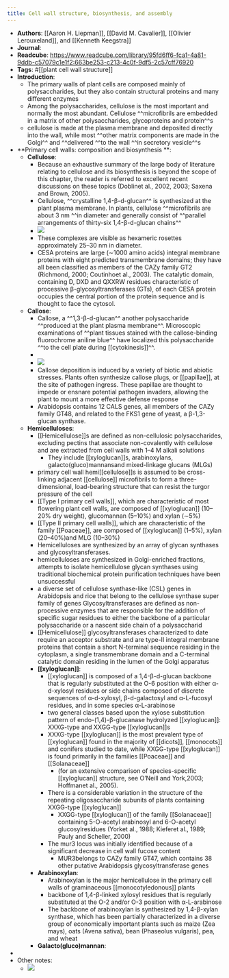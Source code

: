 ```yaml
---
title: Cell wall structure, biosynthesis, and assembly
---
```


- **Authors**: [[Aaron H. Liepman]], [[David M. Cavalier]], [[Olivier Lerouxeland]], and [[Kenneth Keegstra]]
- **Journal**:
- **Readcube**: https://www.readcube.com/library/95fd6ff6-fca1-4a81-9ddb-c57079c1e1f2:663be253-c213-4c0f-9df5-2c57cff76920
- **Tags**: #[[plant cell wall structure]]
- **Introduction**:
	- The primary walls of plant cells are composed mainly of polysaccharides, 
	  but they also contain structural proteins and many different enzymes
	- Among the polysaccharides, cellulose is the most important and normally 
	  the most abundant. Cellulose ^^microfibrils are embedded in a matrix of 
	  other polysaccharides, glycoproteins and protein^^s
	- cellulose is made at the plasma membrane and deposited directly into the wall, while most ^^other matrix components are made in the Golgi^^ and ^^delivered ^^to the wall ^^in secretory vesicle^^s
- **Primary cell walls: composition and biosynthesis **:
	- **Cellulose**:
		- Because an exhaustive summary of the large body of literature relating to
		   cellulose and its biosynthesis is beyond the scope of this chapter, the 
		  reader is referred to excellent recent discussions on these 
		  topics (Doblinet al., 2002, 2003; Saxena and Brown, 2005).
		- Cellulose, ^^crystalline 1,4-β-d-glucan^^ is synthesized at the plant plasma membrane. In plants, cellulose ^^microfibrils are about 3 nm ^^in diameter and generally consist of ^^parallel arrangements of thirty-six 1,4-β-d-glucan chains^^
		- ![](https://firebasestorage.googleapis.com/v0/b/firescript-577a2.appspot.com/o/imgs%2Fapp%2FQualifying_Exam%2Fo8gXx2YAe-.png?alt=media&token=9e2fb870-32fa-404f-a040-d364ee5d39e7)
		- These complexes are visible as hexameric rosettes approximately 25–30 nm in diameter.
		- CESA proteins are large (∼1000 amino acids) integral membrane proteins with eight predicted transmembrane domains; they have all been classified as members of the CAZy family GT2 (Richmond, 2000; Coutinhoet al.,  2003).  The catalytic domain, containing D, DXD and QXXRW residues characteristic of processive β-glycosyltransferases (GTs), of each CESA protein occupies the central portion of the protein sequence and is thought to face the cytosol.
	- **Callose**:
		- Callose, a ^^1,3-β-d-glucan^^ another polysaccharide ^^produced at the plant  plasma membrane^^. Microscopic examinations of ^^plant tissues stained with the callose-binding fluorochrome aniline blue^^ have localized this polysaccharide ^^to the cell plate during [[cytokinesis]]^^.
		-
		- ![](https://firebasestorage.googleapis.com/v0/b/firescript-577a2.appspot.com/o/imgs%2Fapp%2FQualifying_Exam%2F51S2wqHMJu.png?alt=media&token=20079cdf-9a51-455f-9cae-cefa99610799)
		- Callose deposition is induced by a variety of biotic and abiotic stresses.  Plants often synthesize callose plugs, or [[papillae]], at the site of pathogen ingress. These papillae are thought to impede or ensnare potential pathogen  invaders, allowing the plant to mount a more effective defense response
		- Arabidopsis contains 12 CALS genes, all members of the CAZy family GT48, and related to the FKS1 gene of yeast, a β-1,3-glucan synthase.
	- **Hemicelluloses**:
		- [[Hemicellulose]]s are defined as non-cellulosic polysaccharides, excluding pectins that associate non-covalently with cellulose and are extracted from cell walls with 1–4 M alkali solutions
			- They include [[xyloglucan]]s, arabinoxylans, galacto(gluco)mannansand mixed-linkage glucans (MLGs)
		- primary cell wall hemi[[cellulose]]s is assumed to be cross-linking adjacent 
		  [[cellulose]] microfibrils to form a three-dimensional, load-bearing structure that can resist the turgor pressure of the cell
		- [[Type I primary cell walls]], which are characteristic of most flowering plant cell walls, are composed of [[xyloglucan]] (10–20% dry weight), glucomannan (5–10%) and xylan (∼5%)
		- [[Type II primary cell walls]], which are characteristic of the family [[Poaceae]], are composed of [[xyloglucan]] (1–5%), xylan (20–40%)and MLG (10–30%)
		- Hemicelluloses are synthesized by an array of glycan synthases and glycosyltransferases.
		- hemicelluloses are synthesized in Golgi-enriched fractions, attempts to isolate 
		  hemicellulose glycan synthases using traditional biochemical protein purification techniques have been unsuccessful
		- a diverse set of cellulose synthase-like (CSL) genes in Arabidopsis and rice that belong to the cellulose synthase super family of genes Glycosyltransferases are defined as non-processive enzymes that are 
		  responsible for the addition of specific sugar residues to either the backbone of a particular polysaccharide or a nascent side chain of a polysaccharid
		- [[Hemicellulose]] glycosyltransferases characterized to date require an acceptor substrate and are type-II integral membrane proteins that contain a short N-terminal sequence residing in the cytoplasm, a single transmembrane domain and a C-terminal catalytic domain residing in the lumen of the Golgi apparatus
		- **[[xyloglucan]]**:
			- [[xyloglucan]] is composed of a 1,4-β-d-glucan backbone that is regularly 
			  substituted at the O-6 position with either α-d-xylosyl residues or side 
			  chains composed of discrete sequences of α-d-xylosyl, β-d-galactosyl 
			  and α-L-fucosyl residues, and in some species α-L-arabinose
			- two general classes based upon the xylose substitution pattern of 
			  endo-(1,4)-β-glucanase hydrolyzed [[xyloglucan]]: XXXG-type and XXGG-type 
			  [[xyloglucan]]s
			- XXXG-type [[xyloglucan]] is the most prevalent type of [[xyloglucan]] found in the majority of [[dicots]], [[monocots]] and conifers studied to date, while XXGG-type [[xyloglucan]] is found primarily in the families [[Poaceae]] and 
			  [[Solanaceae]]
				- (for an extensive comparison of species-specific [[xyloglucan]] structure, see O’Neill and York,2003; Hoffmanet al., 2005).
			- There is a considerable variation in the structure of the repeating  oligosaccharide subunits of plants containing XXGG-type [[xyloglucan]]
				- XXGG-type [[xyloglucan]] of the family [[Solanaceae]] containing 5-O-acetyl 
				  arabinosyl and 6-O-acetyl glucosylresidues (Yorket al., 1988; Kieferet al., 1989; Pauly and Scheller, 2000)
			- The mur3 locus was initially identified because of a significant decrease in cell wall fucose content
				- MUR3belongs to CAZy family GT47, which contains 38 other putative Arabidopsis glycosyltransferase genes
		- **Arabinoxylan**:
			- Arabinoxylan is the major hemicellulose in the primary cell walls of graminaceous [[monocotyledonous]] plants
			- backbone of 1,4-β-linked xylosyl residues that is regularly substituted at the O-2 and/or O-3 position with α-L-arabinose
			- The backbone of arabinoxylan is synthesized by 1,4-β-xylan synthase, which has been partially characterized in a diverse group of economically
			   important plants such as maize (Zea mays), oats (Avena sativa), bean  (Phaseolus vulgaris), pea, and wheat
		- **Galacto(gluco)mannan**:
-
- Other notes:
	- ![](https://firebasestorage.googleapis.com/v0/b/firescript-577a2.appspot.com/o/imgs%2Fapp%2FQualifying_Exam%2F1oE30MaDyx.png?alt=media&token=3f05bf0a-bbff-4201-8ccd-9c25a66a6fba)